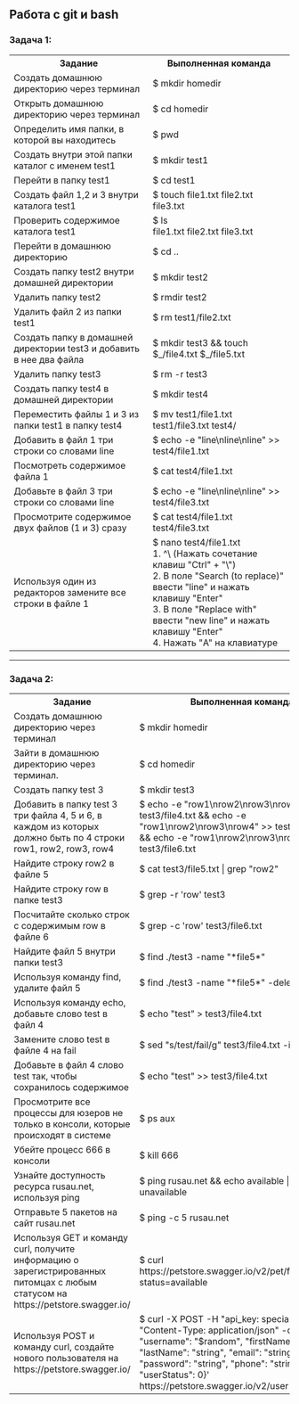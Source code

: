 <h2>Работа с git и bash</h2>

<h3>Задача 1:</h3>
<table>
  <tr>
    <th>Задание</th>
    <th>Выполненная команда</th>
  </tr>
  <tr>
    <td>Создать домашнюю директорию через терминал</td>
    <td>$ mkdir homedir</td>
  </tr>
  <tr>
    <td>Открыть домашнюю директорию через терминал</td>
    <td>$ cd homedir</td>
  </tr>
  <tr>
    <td>Определить имя папки, в которой вы находитесь</td>
    <td>$ pwd</td>
  </tr>
  <tr>
    <td>Создать внутри этой папки каталог с именем test1</td>
    <td>$ mkdir test1</td>
  </tr>
  <tr>
    <td>Перейти в папку test1</td>
    <td>$ cd test1</td>
  </tr>
  <tr>
    <td>Создать файл 1,2 и 3 внутри каталога test1</td>
    <td>$ touch file1.txt file2.txt file3.txt</td>
  </tr>
  <tr>
    <td>Проверить содержимое каталога test1</td>
    <td>$ ls 
      <br>file1.txt  file2.txt  file3.txt</td>
  </tr>
  <tr>
    <td>Перейти в домашнюю директорию</td>
    <td>$ cd ..</td>
  </tr>
  <tr>
    <td>Создать папку test2 внутри домашней директории</td>
    <td>$ mkdir test2</td>
  </tr>
  <tr>
    <td>Удалить папку test2</td>
    <td>$ rmdir test2</td>
  </tr>
  <tr>
    <td>Удалить файл 2 из папки test1</td>
    <td>$ rm test1/file2.txt</td>
  </tr>
  <tr>
    <td>Создать папку в домашней директории test3 и добавить в нее два файла</td>
    <td>$ mkdir test3 && touch $_/file4.txt $_/file5.txt</td>
  </tr>
  <tr>
    <td>Удалить папку test3</td>
    <td>$ rm -r test3</td>
  </tr>
  <tr>
    <td>Создать папку test4 в домашней директории</td>
    <td>$ mkdir test4</td>
  </tr>
  <tr>
    <td>Переместить файлы 1 и 3 из папки test1 в папку test4</td>
    <td>$ mv test1/file1.txt test1/file3.txt test4/</td>
  </tr>
  <tr>
    <td>Добавить в файл 1 три строки со словами line</td>
    <td>$ echo -e "line\nline\nline" >> test4/file1.txt</td>
  </tr>
  <tr>
    <td>Посмотреть содержимое файла 1</td>
    <td>$ cat test4/file1.txt</td>
  </tr>
  <tr>
    <td>Добавьте в файл 3 три строки со словами line</td>
    <td>$ echo -e "line\nline\nline" >> test4/file3.txt</td>
  </tr>
  <tr>
    <td>Просмотрите содержимое двух файлов (1 и 3) сразу</td>
    <td>$ cat test4/file1.txt test4/file3.txt</td>
  </tr>
  <tr>
    <td>Используя один из редакторов замените все строки в файле 1</td>
    <td>$ nano test4/file1.txt
    <br>1. ^\ (Нажать сочетание клавиш "Ctrl" + "\")
    <br>2. В поле "Search (to replace)" ввести "line" и нажать клавишу "Enter"
    <br>3. В поле "Replace with" ввести "new line" и нажать клавишу "Enter"
    <br>4. Нажать "A" на клавиатуре</td>
  </tr>
</table>
<hr>
<h3>Задача 2:</h3>
<table>
  <tr>
    <th>Задание</th>
    <th>Выполненная команда</th>
  </tr>
  <tr>
    <td>Создать домашнюю директорию через терминал</td>
    <td>$ mkdir homedir</td>
  </tr>
  <tr>
    <td>Зайти в домашнюю директорию через терминал.</td>
    <td>$ cd homedir</td>
  </tr>
  <tr>
    <td>Создать папку test 3</td>
    <td>$ mkdir test3</td>
  </tr>
  <tr>
    <td>Добавить в папку test 3 три файла 4, 5 и 6, в каждом из которых должно быть по 4 строки row1, row2, row3, row4</td>
    <td>$ echo -e "row1\nrow2\nrow3\nrow4" >> test3/file4.txt && echo -e "row1\nrow2\nrow3\nrow4" >> test3/file5.txt && echo -e "row1\nrow2\nrow3\nrow4" >> test3/file6.txt</td>
  </tr>
  <tr>
    <td>Найдите строку row2 в файле 5</td>
    <td>$ cat test3/file5.txt | grep "row2"</td>
  </tr>
  <tr>
    <td>Найдите строку row в папке test3</td>
    <td>$ grep -r 'row' test3</td>
  </tr>
  <tr>
    <td>Посчитайте сколько строк с содержимым row в файле 6</td>
    <td>$ grep -c 'row' test3/file6.txt</td>
  </tr>
  <tr>
    <td>Найдите файл 5 внутри папки test3</td>
    <td>$ find ./test3 -name "*file5*"</td>
  </tr>
  <tr>
    <td>Используя команду find, удалите файл 5</td>
    <td>$ find ./test3 -name "*file5*" -delete</td>
  </tr>
  <tr>
    <td>Используя команду echo, добавьте слово test в файл 4</td>
    <td>$ echo "test" > test3/file4.txt</td>
  </tr>
  <tr>
    <td>Замените слово test в файле 4 на fail</td>
    <td>$ sed "s/test/fail/g" test3/file4.txt -i</td>
  </tr>
  <tr>
    <td>Добавьте в файл 4 слово test так, чтобы сохранилось содержимое</td>
    <td>$ echo "test" >> test3/file4.txt</td>
  </tr>
  <tr>
    <td>Просмотрите все процессы для юзеров не только в консоли, которые происходят в системе</td>
    <td>$ ps aux</td>
  </tr>
  <tr>
    <td>Убейте процесс 666 в консоли</td>
    <td>$ kill 666</td>
  </tr>
  <tr>
    <td>Узнайте доступность ресурса rusau.net, используя ping</td>
    <td>$ ping rusau.net && echo available || echo unavailable</td>
  </tr>
  <tr>
    <td>Отправьте 5 пакетов на сайт rusau.net</td>
    <td>$ ping -c 5 rusau.net</td>
  </tr>
  <tr>
    <td>Используя GET и команду curl, получите информацию о зарегистрированных питомцах с любым статусом на https://petstore.swagger.io/</td>
    <td>$ curl https://petstore.swagger.io/v2/pet/findByStatus?status=available</td>
  </tr>
  <tr>
    <td>Используя POST и команду curl, создайте нового пользователя на https://petstore.swagger.io/</td>
    <td>$ curl -X POST -H "api_key: special-key" -H "Content-Type: application/json" -d '{"id": 0, "username": "$random", "firstName": "string", "lastName": "string", "email": "string", "password": "string", "phone": "string", "userStatus": 0}' https://petstore.swagger.io/v2/user</td>
  </tr>
</table>
